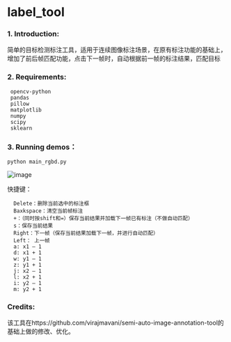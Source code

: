 # label_tool

 ### 1. Introduction:
简单的目标检测标注工具，适用于连续图像标注场景，在原有标注功能的基础上，增加了前后帧匹配功能，点击下一帧时，自动根据前一帧的标注结果，匹配目标

 ### 2. Requirements:
 ```
  opencv-python
  pandas
  pillow
  matplotlib
  numpy
  scipy
  sklearn
  ```

 ### 3. Running demos：
 ```
 python main_rgbd.py
 ```
 
 ![image](https://user-images.githubusercontent.com/78141454/115691147-5a44ab80-a390-11eb-9124-b639a8c9dfbd.png)

快捷键：
```
  Delete：删除当前选中的标注框
  Baxkspace：清空当前帧标注
  +：（同时按shift和=）保存当前结果并加载下一帧已有标注（不做自动匹配）
  s：保存当前结果
  Right：下一帧（保存当前结果加载下一帧，并进行自动匹配）
  Left： 上一帧
  a: x1 – 1
  d: x1 + 1
  w: y1 – 1
  z: y1 + 1
  j: x2 – 1
  l: x2 + 1
  i: y2 – 1
  m: y2 + 1
 ```


 ### Credits:
 该工具在https://github.com/virajmavani/semi-auto-image-annotation-tool的基础上做的修改、优化。

